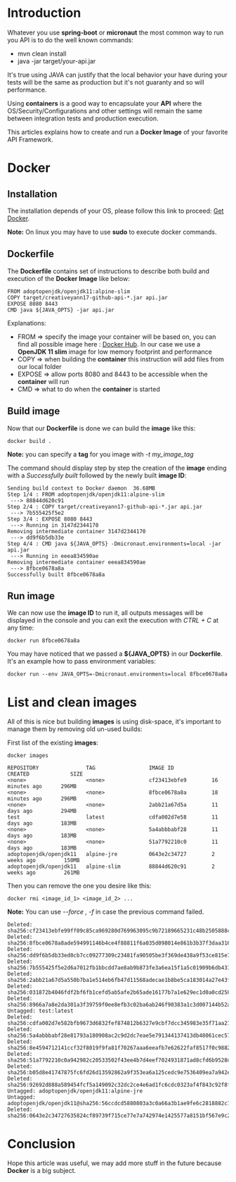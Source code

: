 # Introduction

Whatever you use **spring-boot** or **micronaut** the most common way to run you API is to do the well known commands:

- mvn clean install
- java -jar target/your-api.jar

It's true using JAVA can justify that the local behavior your have during your tests will be the same as production but it's not guaranty and so will performance.

Using **containers** is a good way to encapsulate your **API** where the OS/Security/Configurations and other settings will remain the same between integration tests and production execution.

This articles explains how to create and run a **Docker Image** of your favorite API Framework.

# Docker

## Installation

The installation depends of your OS, please follow this link to proceed: [Get Docker](https://docs.docker.com/get-docker/).

**Note:** On linux you may have to use **sudo** to execute docker commands.

## Dockerfile

The **Dockerfile** contains set of instructions to describe both build and execution of the **Docker Image** like below:

```console
FROM adoptopenjdk/openjdk11:alpine-slim
COPY target/creativeyann17-github-api-*.jar api.jar
EXPOSE 8080 8443
CMD java ${JAVA_OPTS} -jar api.jar
```

Explanations:

- FROM => specify the image your container will be based on, you can find all possible image here : [Docker Hub](https://hub.docker.com/search?q=&type=image). In our case we use a **OpenJDK 11 slim** image for low memory footprint and performance
- COPY => when building the **container** this instruction will add files from our local folder
- EXPOSE => allow ports 8080 and 8443 to be accessible when the **container** will run
- CMD => what to do when the **container** is started

## Build image

Now that our **Dockerfile** is done we can build the **image** like this:

```
docker build .
```

**Note:** you can specify a **tag** for you image with _-t my_image_tag_

The command should display step by step the creation of the **image** ending with a _Successfully built_ followed by the newly built **image ID**:

```console
Sending build context to Docker daemon  36.68MB
Step 1/4 : FROM adoptopenjdk/openjdk11:alpine-slim
 ---> 88844d620c91
Step 2/4 : COPY target/creativeyann17-github-api-*.jar api.jar
 ---> 7b555425f5e2
Step 3/4 : EXPOSE 8080 8443
 ---> Running in 3147d2344170
Removing intermediate container 3147d2344170
 ---> dd9f6b5db33e
Step 4/4 : CMD java ${JAVA_OPTS} -Dmicronaut.environments=local -jar api.jar
 ---> Running in eeea834590ae
Removing intermediate container eeea834590ae
 ---> 8fbce0678a8a
Successfully built 8fbce0678a8a
```

## Run image

We can now use the **image ID** to run it, all outputs messages will be displayed in the console and you can exit the execution with _CTRL + C_ at any time:

```
docker run 8fbce0678a8a
```

You may have noticed that we passed a **${JAVA_OPTS}** in our **Dockerfile**. It's an example how to pass environment variables:

```
docker run --env JAVA_OPTS=-Dmicronaut.environments=local 8fbce0678a8a
```

# List and clean images

All of this is nice but building **images** is using disk-space, it's important to manage them by removing old un-used builds:

First list of the existing **images**:

```
docker images
```

```console
REPOSITORY               TAG                 IMAGE ID            CREATED             SIZE
<none>                   <none>              cf23413ebfe9        16 minutes ago      296MB
<none>                   <none>              8fbce0678a8a        18 minutes ago      296MB
<none>                   <none>              2abb21a67d5a        11 days ago         294MB
test                     latest              cdfa002d7e58        11 days ago         183MB
<none>                   <none>              5a4abbbabf28        11 days ago         183MB
<none>                   <none>              51a7792210c0        11 days ago         183MB
adoptopenjdk/openjdk11   alpine-jre          0643e2c34727        2 weeks ago         150MB
adoptopenjdk/openjdk11   alpine-slim         88844d620c91        2 weeks ago         261MB
```

Then you can remove the one you desire like this:

```
docker rmi <image_id_1> <image_id_2> ...
```

**Note:** You can use _--force , -f_ in case the previous command failed.

```console
Deleted: sha256:cf23413ebfe99ff09c85ca969280d769963095c9b72189665231c48b2505888c
Deleted: sha256:8fbce0678a8ade594991146b4ce4f88811f6a035d098014e861b3b37f3daa316
Deleted: sha256:dd9f6b5db33ed0cb7cc09277309c23481fa90505be3f369de438a9f53ce815e7
Deleted: sha256:7b555425f5e2d6a7012fb1bbcdd7ae8ab9b873fe3a6ea15f1a5c01909b6db431
Deleted: sha256:2abb21a67d5a550b7ba1e514eb6fb47d11568adecae1b8be5ca183014a27e43f
Deleted: sha256:031872b4046fdf2bf6fb1cefd5ab5afe2b65ade16177b7a1e629ec1d0a0cd258
Deleted: sha256:8966a7a8e2da301a3f39759f0ee8efb3c02ba6ab246f90383a1c3d007144b52a
Untagged: test:latest
Deleted: sha256:cdfa002d7e582bfb9673d6832fef874812b6327e9cbf7dcc345983e35f71aa21
Deleted: sha256:5a4abbbabf28e81793a180908ac2c9d2dc7eae5e791344137413db48061cec57
Deleted: sha256:8e4594712141ccf32f8019f9fa81f70267aaa6eeafb7e62622faf8517f0c9882
Deleted: sha256:51a7792210c0a942982c20533502f43ee4b7d4eef7024931871ad8cfd6b9528d
Deleted: sha256:b05d8e41747875fc6fd26d13592862a9f353ea6a125cedc9e7536409ea7a942e
Deleted: sha256:92692d888a589454fcf5a149092c32dc2ce4e6ad1fc6cdc0323af4f843c92f8f
Untagged: adoptopenjdk/openjdk11:alpine-jre
Untagged: adoptopenjdk/openjdk11@sha256:56ccdcd5880803a3c0a66a3b1ae9fe6c2818882c17638d975961ee933d98b07b
Deleted: sha256:0643e2c34727635824cf89739f715ce77e7a742974e1425577a8151bf567e9c2
```

# Conclusion

Hope this article was useful, we may add more stuff in the future because **Docker** is a big subject.
